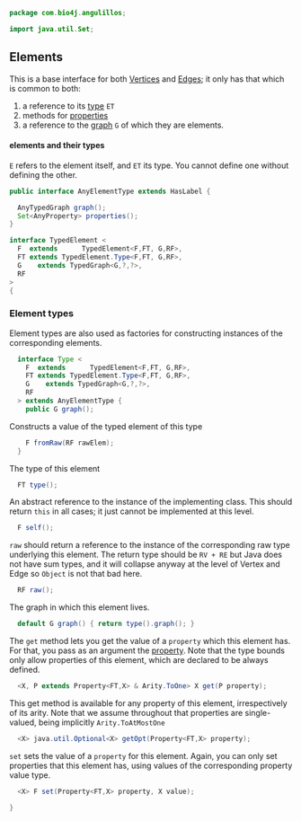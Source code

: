 
```java
package com.bio4j.angulillos;

import java.util.Set;
```


## Elements

This is a base interface for both [Vertices](TypedVertex.java.md) and [Edges](TypedEdge.java.md); it only has that which is common to both:

1. a reference to its [type](#Element_types) `ET`
2. methods for [properties](Property.java.md)
3. a reference to the [graph](TypedGraph.java.md) `G` of which they are elements.

#### elements and their types

`E` refers to the element itself, and `ET` its type. You cannot define one without defining the other.


```java
public interface AnyElementType extends HasLabel {

  AnyTypedGraph graph();
  Set<AnyProperty> properties();
}

interface TypedElement <
  F  extends      TypedElement<F,FT, G,RF>,
  FT extends TypedElement.Type<F,FT, G,RF>,
  G    extends TypedGraph<G,?,?>,
  RF
>
{
```


### Element types

Element types are also used as factories for constructing instances of the corresponding elements.


```java
  interface Type <
    F  extends      TypedElement<F,FT, G,RF>,
    FT extends TypedElement.Type<F,FT, G,RF>,
    G    extends TypedGraph<G,?,?>,
    RF
  > extends AnyElementType {
    public G graph();
```

Constructs a value of the typed element of this type

```java
    F fromRaw(RF rawElem);
  }
```

The type of this element

```java
  FT type();
```

An abstract reference to the instance of the implementing class. This should return `this` in all cases; it just cannot be implemented at this level.

```java
  F self();
```

`raw` should return a reference to the instance of the corresponding raw type underlying this element. The return type should be `RV + RE` but Java does not have sum types, and it will collapse anyway at the level of Vertex and Edge so `Object` is not that bad here.

```java
  RF raw();
```

The graph in which this element lives.

```java
  default G graph() { return type().graph(); }
```

The `get` method lets you get the value of a `property` which this element has. For that, you pass as an argument the [property](Property.java.md). Note that the type bounds only allow properties of this element, which are declared to be always defined.

```java
  <X, P extends Property<FT,X> & Arity.ToOne> X get(P property);
```

This get method is available for any property of this element, irrespectively of its arity. Note that we assume throughout that properties are single-valued, being implicitly `Arity.ToAtMostOne`

```java
  <X> java.util.Optional<X> getOpt(Property<FT,X> property);
```

`set` sets the value of a `property` for this element. Again, you can only set properties that this element has, using values of the corresponding property value type.

```java
  <X> F set(Property<FT,X> property, X value);

}

```




[test/java/com/bio4j/angulillos/Twitter.java]: ../../../../../test/java/com/bio4j/angulillos/Twitter.java.md
[test/java/com/bio4j/angulillos/TwitterGraphTestSuite.java]: ../../../../../test/java/com/bio4j/angulillos/TwitterGraphTestSuite.java.md
[main/java/com/bio4j/angulillos/Arity.java]: Arity.java.md
[main/java/com/bio4j/angulillos/UntypedGraphSchema.java]: UntypedGraphSchema.java.md
[main/java/com/bio4j/angulillos/AnyElementType.java]: AnyElementType.java.md
[main/java/com/bio4j/angulillos/UntypedGraph.java]: UntypedGraph.java.md
[main/java/com/bio4j/angulillos/TypedEdgeIndex.java]: TypedEdgeIndex.java.md
[main/java/com/bio4j/angulillos/Labeled.java]: Labeled.java.md
[main/java/com/bio4j/angulillos/TypedVertexIndex.java]: TypedVertexIndex.java.md
[main/java/com/bio4j/angulillos/conversions.java]: conversions.java.md
[main/java/com/bio4j/angulillos/TypedVertexQuery.java]: TypedVertexQuery.java.md
[main/java/com/bio4j/angulillos/QueryPredicate.java]: QueryPredicate.java.md
[main/java/com/bio4j/angulillos/AnyEdgeType.java]: AnyEdgeType.java.md
[main/java/com/bio4j/angulillos/TypedGraph.java]: TypedGraph.java.md
[main/java/com/bio4j/angulillos/AnyProperty.java]: AnyProperty.java.md
[main/java/com/bio4j/angulillos/AnyVertexType.java]: AnyVertexType.java.md
[main/java/com/bio4j/angulillos/TypedElementIndex.java]: TypedElementIndex.java.md